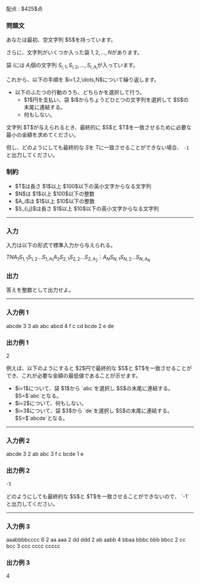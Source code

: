 
<div>

<span>

<span>

<p>
配点 : $425$点
</p>

<div>

<section>

### **問題文**

<p>
あなたは最初、空文字列 $S$を持っています。

さらに、文字列がいくつか入った袋 $1,2,\dots,N$があります。

袋 $i$には $A_i$個の文字列 $S_{i,1},S_{i,2},\dots,S_{i,A_i}$が入っています。
</p>

<p>
これから、以下の手順を $i=1,2,\dots,N$について繰り返します。
</p>

<ul>

<li>
以下のふたつの行動のうち、どちらかを選択して行う。
<ul>

<li>
$1$円を支払い、袋 $i$からちょうどひとつの文字列を選択して $S$の末尾に連結する。
</li>

<li>
何もしない。
</li>

</ul>

</li>

</ul>

<p>
文字列 $T$が与えられるとき、最終的に $S$と $T$を一致させるために必要な最小の金額を求めてください。

但し、どのようにしても最終的な $S$を $T$に一致させることができない場合、 `-1`と出力してください。
</p>

</section>

</div>

<div>

<section>

### **制約**

<ul>

<li>
$T$は長さ $1$以上 $100$以下の英小文字からなる文字列
</li>

<li>
$N$は $1$以上 $100$以下の整数
</li>

<li>
$A_i$は $1$以上 $10$以下の整数
</li>

<li>
$S_{i,j}$は長さ $1$以上 $10$以下の英小文字からなる文字列
</li>

</ul>

</section>

</div>

---

<div>

<div>

<section>

### **入力**

<p>
入力は以下の形式で標準入力から与えられる。
</p>

<div>

$T$$N$$A_1$$S_{1,1}$$S_{1,2}$$\dots$$S_{1,A_1}$$A_2$$S_{2,1}$$S_{2,2}$$\dots$$S_{2,A_2}$$\vdots$$A_N$$S_{N,1}$$S_{N,2}$$\dots$$S_{N,A_N}$
</div>

</section>

</div>

<div>

<section>

### **出力**

<p>
答えを整数として出力せよ。
</p>

</section>

</div>

</div>

---

<div>

<section>

### **入力例 1**

<div>

abcde
3
3 ab abc abcd
4 f c cd bcde
2 e de

</div>

</section>

</div>

<div>

<section>

### **出力例 1**

<div>

2

</div>

<p>
例えば、以下のようにすると $2$円で最終的な $S$と $T$を一致させることができ、これが必要な金額の最低値であることが示せます。
</p>

<ul>

<li>
$i=1$について、袋 $1$から `abc`を選択し $S$の末尾に連結する。 $S=$`abc`となる。
</li>

<li>
$i=2$について、何もしない。
</li>

<li>
$i=3$について、袋 $3$から `de`を選択し $S$の末尾に連結する。 $S=$`abcde`となる。
</li>

</ul>

</section>

</div>

---

<div>

<section>

### **入力例 2**

<div>

abcde
3
2 ab abc
3 f c bcde
1 e

</div>

</section>

</div>

<div>

<section>

### **出力例 2**

<div>

-1

</div>

<p>
どのようにしても最終的な $S$と $T$を一致させることができないので、 `-1`と出力してください。
</p>

</section>

</div>

---

<div>

<section>

### **入力例 3**

<div>

aaabbbbcccc
6
2 aa aaa
2 dd ddd
2 ab aabb
4 bbaa bbbc bbb bbcc
2 cc bcc
3 ccc cccc ccccc

</div>

</section>

</div>

<div>

<section>

### **出力例 3**

<div>

4

</div>

</section>

</div>

</span>

</span>

</div>
